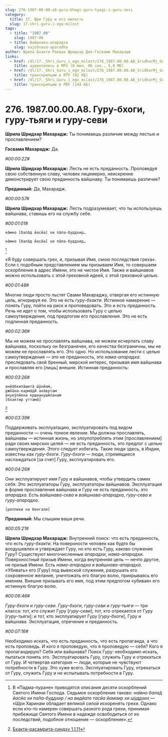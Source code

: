 ```yaml
---
slug: 276-1987-00-00-a8-guru-bhogi-guru-tyagi-i-guru-sevi
category:
  title: 17. Шри Гуру и его милость
  slug: 17-shri-guru-i-ego-milost
tags:
  - title: "1987.00"
    slug: 1987-00
  - title: Вайшнава-апарадха
    slug: vajshnava-aparadha
author: Шрила Бхакти Ракшак Шридхар Дев-Госвами Махарадж
links:
  - href: /dl/17._Shri_Guru_i_ego_milost/276_1987.00.00.A8_SridharMj_Guru-bhogi_guru-tyagi_i_guru-sevi.mp3
    title: аудиозапись в MP3 (8 мин. 06 сек., 5,0 МБ)
  - href: /dl/17._Shri_Guru_i_ego_milost/276_1987.00.00.A8_SridharMj_Guru-bhogi_guru-tyagi_i_guru-sevi.rtf
    title: транскрипцию в RTF (81 КБ)
  - href: /dl/17._Shri_Guru_i_ego_milost/276_1987.00.00.A8_SridharMj_Guru-bhogi_guru-tyagi_i_guru-sevi.pdf
    title: транскрипцию в PDF (144 КБ)
---
```


# 276. 1987.00.00.A8. Гуру-бхоги, гуру-тьяги и гуру-севи

**Шрила Шридхар Махарадж:** Ты понимаешь различие между лестью и прославлением?

**Госвами Махарадж:** Да.

*#00:00:22#*

**Шрила Шридхар Махарадж:** Лесть не есть преданность. Проповедуя свою собственную славу, человек лицемерно, неискренне демонстрирует свою преданность вайшнаву. Ты понимаешь различие?

**Преданный:** Да, Махарадж.

*#00:00:57#*

**Шрила Шридхар Махарадж:** Лесть подразумевает, что ты используешь вайшнава, ставишь его на службу себе.

*#00:01:01#*

    на̄мно [бала̄д йасйа] хи па̄па-буддхир…

    на̄мно [бала̄д йасйа] хи па̄па-буддхир…
[^_ftn1]

«Я буду совершать грех, и, призывая Имя, смою последствия греха». Если с подобным представлением мы призываем Имя, то совершаем оскорбление в адрес Имени, это не чистое Имя. Также и вайшнавов можно использовать с этой греховной идеей, с этой греховной целью.

*#00:01:48#*

Многие люди просто льстят Свами Махараджу, отвергая его истинную цель, игнорируя ее. Это не есть *гуру-бхакти*. Истинное намерение — понять Гуру, пойти на риск и проповедовать. Это и есть преданность. Речь не идет о том, чтобы использовать Гуру с целью самоутверждения, под предлогом его прославления. Это не есть подлинная преданность.

*#00:02:36#*

Мы не можем не прославлять вайшнава, не можем исчерпать славу вайшнава, поскольку он безграничен, его качества безграничны, мы не можем не прославлять его. Это одно. Но использование лести с целью самоутверждения — это не преданность, это *нама-апарадха*: преследовать свой бренный, мирской интерес, призывая имя вайшнава и прославляя его [лишь] внешне. Истинная преданность:

*#00:03:26#*

    анйа̄бхила̄шита̄ ш́ӯнйам̇,
    джн̃а̄на-карма̄дй ана̄вр̣там
    а̄нукӯлйена кр̣ш̣н̣анушӣланам̇
    [бхактир уттама̄]
[^_ftn2]

*#00:03:39#*

Поддерживать эксплуатацию, эксплуатировать под видом преданности — очень тонкое явление. Мы должны прославлять, вайшнавы — истинная жизнь, но злоупотреблять этим [прославлением] ради своих мирских целей — не есть преданность, это предлог с целью самоутверждения. Этого следует избегать. Такие люди здесь, в Индии, известны как *гуру-бхоги*. *Гуру-бхоги* — люди, стремящиеся наслаждаться [за счет] Гуру, эксплуатировать его.

*#00:04:26#*

Они эксплуатируют имя Гуру и вайшнавов, чтобы утвердить самих себя. Это эксплуататоры Гуру, эксплуататоры вайшнавов. Эксплуатация в форме прославления вайшнава и Гуру не есть преданность, это *апарадха*. Есть *вайшнава-сева* и *вайшнава-апарадха*, *гуру-сева* и *гуру-апарадха*.

    [реплики на бенгали]

**Преданный:** Мы слышим ваши речи.

*#00:05:21#*

**Шрила Шридхар Махарадж:** Внутренний поиск: что есть преданность, что есть *гуру-бхакти*. На поверхности человек как будто бы воодушевлен и утверждает Гуру, но кто есть Гуру, каково служение Гуру? Существуют многочисленные *апарадхи*, *нама-апарадхи*. Поверхностный призыв Имени, когда внутренняя цель — нечто другое, не призыв Имени. Есть *нама-апарадха* и *вайшнава-апарадха*. «Убивать» его [Гуру] под вывеской служения, разрушать его сокровенное желание, уничтожать его благую волю, прикрываясь его именем. Внешне призывать его имя, под этим предлогом «убивая» его истинную благую волю.

*#00:06:46#*

*Гуру-бхоги* и *гуру-севи*. *Гуру-бхоги*, *гуру-севи* и *гуру-тьяги* — три класса: тот, кто служит Гуру [*гуру-севи*]; тот, кто отрекается от Гуру [*гуру-тьяги*]; и тот, кто эксплуатирует Гуру [*гуру-бхоги*], Гуру и вайшнава. Эксплуатация, отречение и преданность.

*#00:07:16#*

Необходимо искать, что есть преданность, что есть пропаганда, а что есть проповедь. И кого я проповедую, что я проповедую — себя? Кого я пропагандирую? Себя или вайшнава? Поиск Гуру: необходимо искать, пытаться понять это. Эксплуатировать Гуру, служить Гуру и отрекаться от Гуру. И четвертая категория — люди, которые не чувствуют потребности в Гуру. Это хуже всего. Эксплуатировать Гуру, отрекаться от Гуру, служить Гуру и не испытывать потребности в Гуру.



[^_ftn1]: В «Падма-пуране» приводятся описания десяти оскорблений Святого Имени Господа. Седьмое оскорбление таково: *на̄мно бала̄д йасйа хи па̄па-буддхир / на видйате тасйа йамаир хи ш́уддхих̣* — «Шри Харинам обладает великой силой искоренять грехи. Однако если кто-то намерен совершать разного рода грехи, принимая прибежище Святого Имени в надежде освободиться от их последствий, подобное отношение — оскорбление».

[^_ftn2]: [Бхакти-расамрита-синдху 1.1.11](../notes/bhakti-rasamrita-sindhu/bhakti-rasamrita-sindhu-1-1-11.md)
